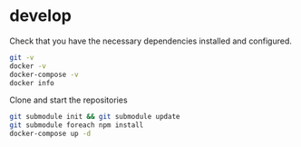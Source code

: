 # develop

Check that you have the necessary dependencies installed and configured.
```bash
git -v
docker -v
docker-compose -v
docker info
```

Clone and start the repositories
```bash
git submodule init && git submodule update
git submodule foreach npm install
docker-compose up -d
```